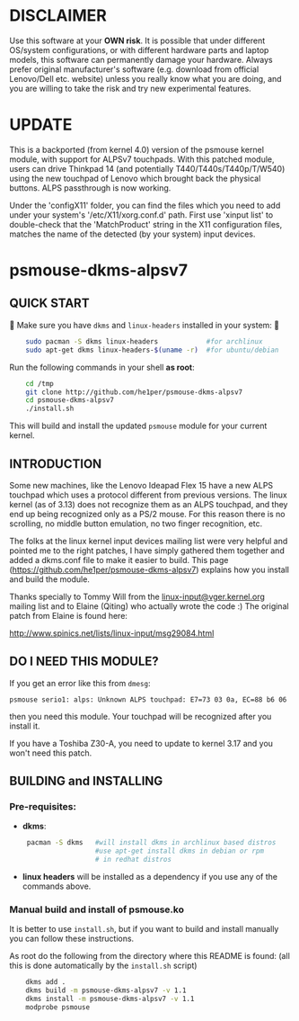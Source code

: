 DISCLAIMER
==========
Use this software at your **OWN risk**.
It is possible that under different OS/system configurations, or with different
hardware parts and laptop models, this software can permanently damage your hardware.
Always prefer original manufacturer's software (e.g. download from official 
Lenovo/Dell etc. website) unless you really know what you are doing, and you are 
willing to take the risk and try new experimental features.

UPDATE
=======
This is a backported (from kernel 4.0) version of the psmouse kernel module, with support for ALPSv7 touchpads.
With this patched module, users can drive Thinkpad 14 (and potentially T440/T440s/T440p/T/W540) using the new touchpad of 
Lenovo which brought back the physical buttons.
ALPS passthrough is now working. 

Under the 'configX11' folder, you can find the files which you need to add under your
system's '/etc/X11/xorg.conf.d'  path. First use 'xinput list' to double-check that the 
'MatchProduct' string in the X11 configuration files, matches the name of the detected 
(by your system) input devices.

psmouse-dkms-alpsv7
===================

QUICK START
-----------
:loudspeaker: Make sure you have `dkms` and `linux-headers` installed in your system: :loudspeaker:
```sh
    sudo pacman -S dkms linux-headers            #for archlinux
    sudo apt-get dkms linux-headers-$(uname -r)  #for ubuntu/debian
```

Run the following commands in your shell **__as root__**:
```sh
    cd /tmp
    git clone http://github.com/he1per/psmouse-dkms-alpsv7
    cd psmouse-dkms-alpsv7
    ./install.sh
```

This will build and install the updated `psmouse` module for your current kernel.


INTRODUCTION
------------

Some new machines, like the Lenovo Ideapad Flex 15 have a new ALPS touchpad
which uses a protocol different from previous versions. The linux kernel (as of
3.13) does not recognize them as an ALPS touchpad, and they end up being
recognized only as a PS/2 mouse. For this reason there is no scrolling, no
middle button emulation, no two finger recognition, etc.

The folks at the linux kernel input devices mailing list were very helpful and
pointed me to the right patches, I have simply gathered them together and added
a dkms.conf file to make it easier to build. This page
(https://github.com/he1per/psmouse-dkms-alpsv7) explains how you install
and build the module.

Thanks specially to Tommy Will from the linux-input@vger.kernel.org mailing list
and to Elaine (Qiting) who actually wrote the code :) The original patch from 
Elaine is found here:

http://www.spinics.net/lists/linux-input/msg29084.html

DO I NEED THIS MODULE?
----------------------

If you get an error like this from `dmesg`:
```
psmouse serio1: alps: Unknown ALPS touchpad: E7=73 03 0a, EC=88 b6 06
```

then you need this module. Your touchpad will be recognized after you install it.

If you have a Toshiba Z30-A, you need to update to kernel 3.17  and you won't
need this patch.


BUILDING and INSTALLING
-----------------------

### Pre-requisites:

* __dkms__:  
    ```bash
     pacman -S dkms   #will install dkms in archlinux based distros
                      #use apt-get install dkms in debian or rpm 
                      # in redhat distros
    ```

* __linux headers__       will be installed as a dependency if you use any
  of the commands above.


### Manual build and install of psmouse.ko

It is better to use `install.sh`, but if you want to build and install
manually you can follow these instructions.

As root do the following from the directory where this README is found:
(all this is done automatically by the `install.sh` script)

```bash
    dkms add .  
    dkms build -m psmouse-dkms-alpsv7 -v 1.1  
    dkms install -m psmouse-dkms-alpsv7 -v 1.1  
    modprobe psmouse
```
